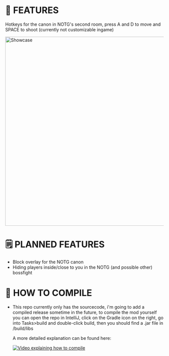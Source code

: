 # 🌟 FEATURES

Hotkeys for the canon in NOTG's second room, press A and D to move and SPACE to shoot (currently not customizable ingame)


  <img src="https://github.com/user-attachments/assets/bd983137-16fb-474c-95f5-6da4366662c2" width="600px" alt="Showcase"/>

  
# 🗒️ PLANNED FEATURES
- Block overlay for the NOTG canon
- Hiding players inside/close to you in the NOTG (and possible other) bossfight

# 🐘 HOW TO COMPILE
- This repo currently only has the sourcecode, i'm going to add a compiled release sometime in the future, to compile the mod yourself you can open the repo in IntelliJ, click on the Gradle icon on the right,
  go into Tasks>build and double-click build, then you should find a .jar file in <wynnarsch folder>/build/libs

  A more detailed explanation can be found here:
  
  [![Video explaining how to compile](https://img.youtube.com/vi/YOUTUBE_VIDEO_ID_HERE/0.jpg)](https://www.youtube.com/watch?v=5YmUIDY7dm8)
